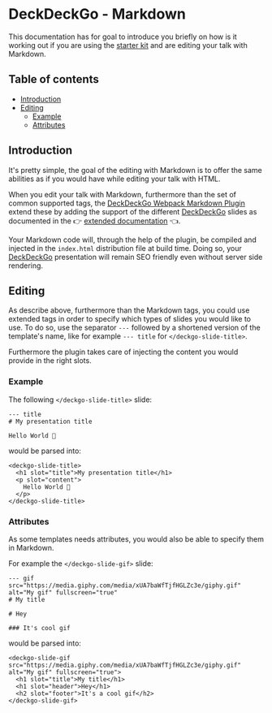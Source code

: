 # DeckDeckGo - Markdown

This documentation has for goal to introduce you briefly on how is it working out if you are using the [starter kit](https://github.com/deckgo/deckdeckgo-starter) and are editing your talk with Markdown.

## Table of contents

- [Introduction](#introduction)
- [Editing](#editing)
    - [Example](#example)
    - [Attributes](#attributes)

## Introduction

It's pretty simple, the goal of the editing with Markdown is to offer the same abilities as if you would have while editing your talk with HTML.

When you edit your talk with Markdown, furthermore than the set of common supported tags, the [DeckDeckGo Webpack Markdown Plugin](https://github.com/deckgo/deckdeckgo-webpack-markdown-plugin) extend these by adding the support of the different [DeckDeckGo] slides as documented in the 👉 [extended documentation](doc/slides/slides.md) 👈.

Your Markdown code will, through the help of the plugin, be compiled and injected in the `index.html` distribution file at build time. Doing so, your [DeckDeckGo] presentation will remain SEO friendly even without server side rendering. 

## Editing

As describe above, furthermore than the Markdown tags, you could use extended tags in order to specify which types of slides you would like to use. To do so, use the separator `---` followed by a shortened version of the template's name, like for example `--- title` for `</deckgo-slide-title>`.

Furthermore the plugin takes care of injecting the content you would provide in the right slots.

### Example

The following `</deckgo-slide-title>` slide:

```
--- title
# My presentation title

Hello World 🚀
```

would be parsed into:

```
<deckgo-slide-title>
  <h1 slot="title">My presentation title</h1>
  <p slot="content">
    Hello World 🚀
  </p>
</deckgo-slide-title>
```

### Attributes

As some templates needs attributes, you would also be able to specify them in Markdown.

For example the `</deckgo-slide-gif>` slide:

```
--- gif src="https://media.giphy.com/media/xUA7baWfTjfHGLZc3e/giphy.gif" alt="My gif" fullscreen="true"
# My title

# Hey

### It's cool gif
```

would be parsed into:

```
<deckgo-slide-gif src="https://media.giphy.com/media/xUA7baWfTjfHGLZc3e/giphy.gif" alt="My gif" fullscreen="true">
  <h1 slot="title">My title</h1>
  <h1 slot="header">Hey</h1>
  <h2 slot="footer">It's a cool gif</h2>
</deckgo-slide-gif>
```

[DeckDeckGo]: https://deckdeckgo.com